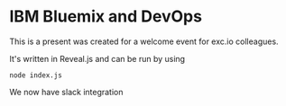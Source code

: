 # IBM Bluemix and DevOps

This is a present was created for a welcome event for exc.io colleagues.

It's written in Reveal.js and can be run by using 

    node index.js
    
We now have slack integration
